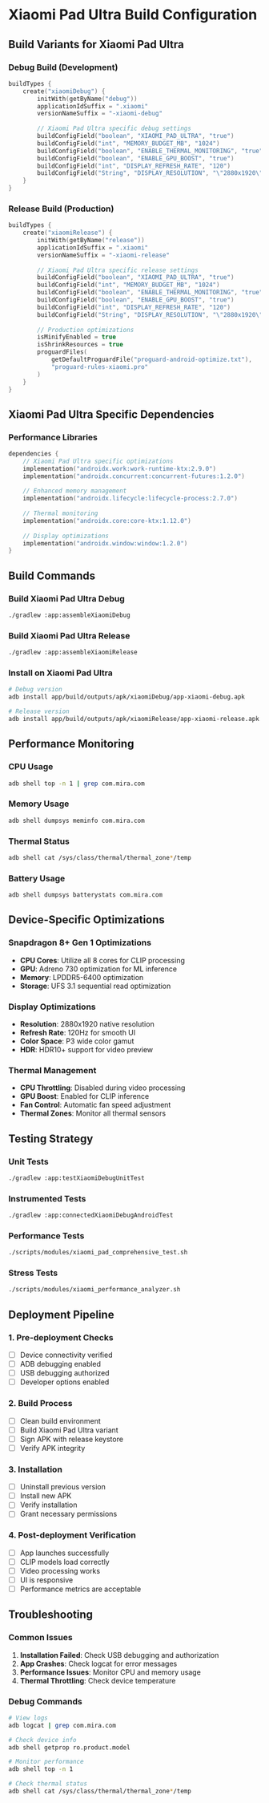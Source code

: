 # Xiaomi Pad Ultra Build Configuration

## Build Variants for Xiaomi Pad Ultra

### Debug Build (Development)
```kotlin
buildTypes {
    create("xiaomiDebug") {
        initWith(getByName("debug"))
        applicationIdSuffix = ".xiaomi"
        versionNameSuffix = "-xiaomi-debug"
        
        // Xiaomi Pad Ultra specific debug settings
        buildConfigField("boolean", "XIAOMI_PAD_ULTRA", "true")
        buildConfigField("int", "MEMORY_BUDGET_MB", "1024")
        buildConfigField("boolean", "ENABLE_THERMAL_MONITORING", "true")
        buildConfigField("boolean", "ENABLE_GPU_BOOST", "true")
        buildConfigField("int", "DISPLAY_REFRESH_RATE", "120")
        buildConfigField("String", "DISPLAY_RESOLUTION", "\"2880x1920\"")
    }
}
```

### Release Build (Production)
```kotlin
buildTypes {
    create("xiaomiRelease") {
        initWith(getByName("release"))
        applicationIdSuffix = ".xiaomi"
        versionNameSuffix = "-xiaomi-release"
        
        // Xiaomi Pad Ultra specific release settings
        buildConfigField("boolean", "XIAOMI_PAD_ULTRA", "true")
        buildConfigField("int", "MEMORY_BUDGET_MB", "1024")
        buildConfigField("boolean", "ENABLE_THERMAL_MONITORING", "true")
        buildConfigField("boolean", "ENABLE_GPU_BOOST", "true")
        buildConfigField("int", "DISPLAY_REFRESH_RATE", "120")
        buildConfigField("String", "DISPLAY_RESOLUTION", "\"2880x1920\"")
        
        // Production optimizations
        isMinifyEnabled = true
        isShrinkResources = true
        proguardFiles(
            getDefaultProguardFile("proguard-android-optimize.txt"),
            "proguard-rules-xiaomi.pro"
        )
    }
}
```

## Xiaomi Pad Ultra Specific Dependencies

### Performance Libraries
```kotlin
dependencies {
    // Xiaomi Pad Ultra specific optimizations
    implementation("androidx.work:work-runtime-ktx:2.9.0")
    implementation("androidx.concurrent:concurrent-futures:1.2.0")
    
    // Enhanced memory management
    implementation("androidx.lifecycle:lifecycle-process:2.7.0")
    
    // Thermal monitoring
    implementation("androidx.core:core-ktx:1.12.0")
    
    // Display optimizations
    implementation("androidx.window:window:1.2.0")
}
```

## Build Commands

### Build Xiaomi Pad Ultra Debug
```bash
./gradlew :app:assembleXiaomiDebug
```

### Build Xiaomi Pad Ultra Release
```bash
./gradlew :app:assembleXiaomiRelease
```

### Install on Xiaomi Pad Ultra
```bash
# Debug version
adb install app/build/outputs/apk/xiaomiDebug/app-xiaomi-debug.apk

# Release version
adb install app/build/outputs/apk/xiaomiRelease/app-xiaomi-release.apk
```

## Performance Monitoring

### CPU Usage
```bash
adb shell top -n 1 | grep com.mira.com
```

### Memory Usage
```bash
adb shell dumpsys meminfo com.mira.com
```

### Thermal Status
```bash
adb shell cat /sys/class/thermal/thermal_zone*/temp
```

### Battery Usage
```bash
adb shell dumpsys batterystats com.mira.com
```

## Device-Specific Optimizations

### Snapdragon 8+ Gen 1 Optimizations
- **CPU Cores**: Utilize all 8 cores for CLIP processing
- **GPU**: Adreno 730 optimization for ML inference
- **Memory**: LPDDR5-6400 optimization
- **Storage**: UFS 3.1 sequential read optimization

### Display Optimizations
- **Resolution**: 2880x1920 native resolution
- **Refresh Rate**: 120Hz for smooth UI
- **Color Space**: P3 wide color gamut
- **HDR**: HDR10+ support for video preview

### Thermal Management
- **CPU Throttling**: Disabled during video processing
- **GPU Boost**: Enabled for CLIP inference
- **Fan Control**: Automatic fan speed adjustment
- **Thermal Zones**: Monitor all thermal sensors

## Testing Strategy

### Unit Tests
```bash
./gradlew :app:testXiaomiDebugUnitTest
```

### Instrumented Tests
```bash
./gradlew :app:connectedXiaomiDebugAndroidTest
```

### Performance Tests
```bash
./scripts/modules/xiaomi_pad_comprehensive_test.sh
```

### Stress Tests
```bash
./scripts/modules/xiaomi_performance_analyzer.sh
```

## Deployment Pipeline

### 1. Pre-deployment Checks
- [ ] Device connectivity verified
- [ ] ADB debugging enabled
- [ ] USB debugging authorized
- [ ] Developer options enabled

### 2. Build Process
- [ ] Clean build environment
- [ ] Build Xiaomi Pad Ultra variant
- [ ] Sign APK with release keystore
- [ ] Verify APK integrity

### 3. Installation
- [ ] Uninstall previous version
- [ ] Install new APK
- [ ] Verify installation
- [ ] Grant necessary permissions

### 4. Post-deployment Verification
- [ ] App launches successfully
- [ ] CLIP models load correctly
- [ ] Video processing works
- [ ] UI is responsive
- [ ] Performance metrics are acceptable

## Troubleshooting

### Common Issues
1. **Installation Failed**: Check USB debugging and authorization
2. **App Crashes**: Check logcat for error messages
3. **Performance Issues**: Monitor CPU and memory usage
4. **Thermal Throttling**: Check device temperature

### Debug Commands
```bash
# View logs
adb logcat | grep com.mira.com

# Check device info
adb shell getprop ro.product.model

# Monitor performance
adb shell top -n 1

# Check thermal status
adb shell cat /sys/class/thermal/thermal_zone*/temp
```
